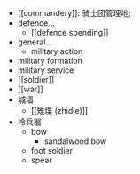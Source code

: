 - [[commandery]]: 骑士团管理地;
- defence...
    - [[defence spending]]
- general...
    - military action
- military formation
- military service
- [[soldier]]
- [[war]]
- 城墙
    - [[雉堞 (zhidie)]]
- 冷兵器
    - bow
        - sandalwood bow
    - foot soldier
    - spear
